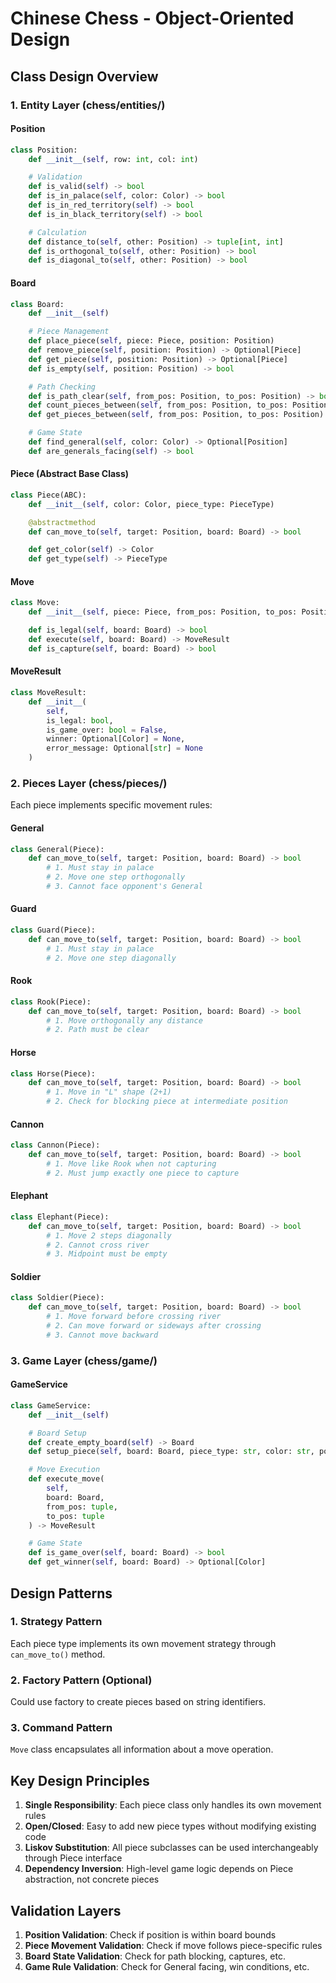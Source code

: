# Chinese Chess - Object-Oriented Design

## Class Design Overview

### 1. Entity Layer (chess/entities/)

#### Position
```python
class Position:
    def __init__(self, row: int, col: int)

    # Validation
    def is_valid(self) -> bool
    def is_in_palace(self, color: Color) -> bool
    def is_in_red_territory(self) -> bool
    def is_in_black_territory(self) -> bool

    # Calculation
    def distance_to(self, other: Position) -> tuple[int, int]
    def is_orthogonal_to(self, other: Position) -> bool
    def is_diagonal_to(self, other: Position) -> bool
```

#### Board
```python
class Board:
    def __init__(self)

    # Piece Management
    def place_piece(self, piece: Piece, position: Position)
    def remove_piece(self, position: Position) -> Optional[Piece]
    def get_piece(self, position: Position) -> Optional[Piece]
    def is_empty(self, position: Position) -> bool

    # Path Checking
    def is_path_clear(self, from_pos: Position, to_pos: Position) -> bool
    def count_pieces_between(self, from_pos: Position, to_pos: Position) -> int
    def get_pieces_between(self, from_pos: Position, to_pos: Position) -> List[Piece]

    # Game State
    def find_general(self, color: Color) -> Optional[Position]
    def are_generals_facing(self) -> bool
```

#### Piece (Abstract Base Class)
```python
class Piece(ABC):
    def __init__(self, color: Color, piece_type: PieceType)

    @abstractmethod
    def can_move_to(self, target: Position, board: Board) -> bool

    def get_color(self) -> Color
    def get_type(self) -> PieceType
```

#### Move
```python
class Move:
    def __init__(self, piece: Piece, from_pos: Position, to_pos: Position)

    def is_legal(self, board: Board) -> bool
    def execute(self, board: Board) -> MoveResult
    def is_capture(self, board: Board) -> bool
```

#### MoveResult
```python
class MoveResult:
    def __init__(
        self,
        is_legal: bool,
        is_game_over: bool = False,
        winner: Optional[Color] = None,
        error_message: Optional[str] = None
    )
```

### 2. Pieces Layer (chess/pieces/)

Each piece implements specific movement rules:

#### General
```python
class General(Piece):
    def can_move_to(self, target: Position, board: Board) -> bool
        # 1. Must stay in palace
        # 2. Move one step orthogonally
        # 3. Cannot face opponent's General
```

#### Guard
```python
class Guard(Piece):
    def can_move_to(self, target: Position, board: Board) -> bool
        # 1. Must stay in palace
        # 2. Move one step diagonally
```

#### Rook
```python
class Rook(Piece):
    def can_move_to(self, target: Position, board: Board) -> bool
        # 1. Move orthogonally any distance
        # 2. Path must be clear
```

#### Horse
```python
class Horse(Piece):
    def can_move_to(self, target: Position, board: Board) -> bool
        # 1. Move in "L" shape (2+1)
        # 2. Check for blocking piece at intermediate position
```

#### Cannon
```python
class Cannon(Piece):
    def can_move_to(self, target: Position, board: Board) -> bool
        # 1. Move like Rook when not capturing
        # 2. Must jump exactly one piece to capture
```

#### Elephant
```python
class Elephant(Piece):
    def can_move_to(self, target: Position, board: Board) -> bool
        # 1. Move 2 steps diagonally
        # 2. Cannot cross river
        # 3. Midpoint must be empty
```

#### Soldier
```python
class Soldier(Piece):
    def can_move_to(self, target: Position, board: Board) -> bool
        # 1. Move forward before crossing river
        # 2. Can move forward or sideways after crossing
        # 3. Cannot move backward
```

### 3. Game Layer (chess/game/)

#### GameService
```python
class GameService:
    def __init__(self)

    # Board Setup
    def create_empty_board(self) -> Board
    def setup_piece(self, board: Board, piece_type: str, color: str, position: tuple)

    # Move Execution
    def execute_move(
        self,
        board: Board,
        from_pos: tuple,
        to_pos: tuple
    ) -> MoveResult

    # Game State
    def is_game_over(self, board: Board) -> bool
    def get_winner(self, board: Board) -> Optional[Color]
```

## Design Patterns

### 1. Strategy Pattern
Each piece type implements its own movement strategy through `can_move_to()` method.

### 2. Factory Pattern (Optional)
Could use factory to create pieces based on string identifiers.

### 3. Command Pattern
`Move` class encapsulates all information about a move operation.

## Key Design Principles

1. **Single Responsibility**: Each piece class only handles its own movement rules
2. **Open/Closed**: Easy to add new piece types without modifying existing code
3. **Liskov Substitution**: All piece subclasses can be used interchangeably through Piece interface
4. **Dependency Inversion**: High-level game logic depends on Piece abstraction, not concrete pieces

## Validation Layers

1. **Position Validation**: Check if position is within board bounds
2. **Piece Movement Validation**: Check if move follows piece-specific rules
3. **Board State Validation**: Check for path blocking, captures, etc.
4. **Game Rule Validation**: Check for General facing, win conditions, etc.
